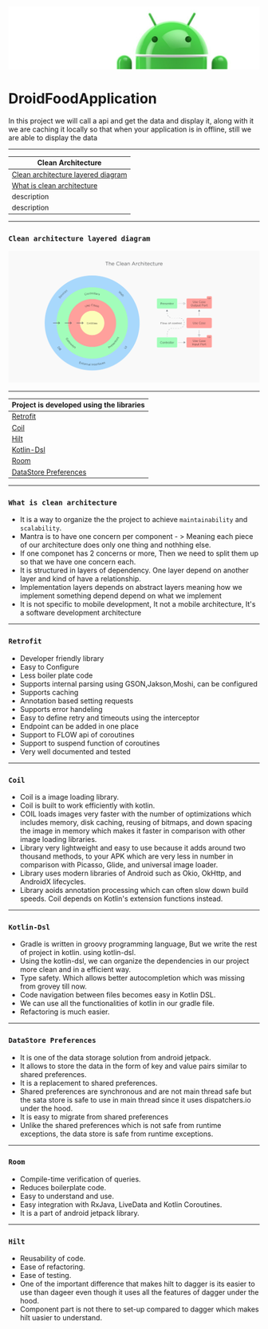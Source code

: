 ![Banner](images/Logo-new.png)

# DroidFoodApplication
In this project we will call a api and get the data and display it, along with it we are caching it locally so that when your application is in offline, still we are able to display the data

---

| Clean Architecture |
| --- |
| [Clean architecture layered diagram](https://github.com/devrath/DroidFoodApplication/blob/main/README.md#clean-architecture-layered-diagram) |
| [What is clean architecture](https://github.com/devrath/DroidFoodApplication/blob/main/README.md#what-is-clean-architecture) |
| description |
| description |

---

### ``Clean architecture layered diagram``
![Banner](images/cleanarchitecture.png)


---

| **Project is developed using the libraries** |
| --- |
| [Retrofit](https://github.com/devrath/DroidFoodApplication/blob/main/README.md#retrofit)|
| [Coil](https://github.com/devrath/DroidFoodApplication/blob/main/README.md#coil)|
| [Hilt](https://github.com/devrath/DroidFoodApplication/blob/main/README.md#hilt) |
| [Kotlin-Dsl](https://github.com/devrath/DroidFoodApplication/blob/main/README.md#kotlin-dsl) |
| [Room](https://github.com/devrath/DroidFoodApplication/blob/main/README.md#room) |
| [DataStore Preferences](https://github.com/devrath/DroidFoodApplication/blob/main/README.md#datastore-preferences) |

---

### ``What is clean architecture``

* It is a way to organize the the project to achieve `maintainability` and `scalability`.
* Mantra is to have one concern per component - > Meaning each piece of our architecture does only one thing and nothhing else.
* If one componet has 2 concerns or more, Then we need to split them up so that we have one concern each.
* It is structured in layers of dependency. One layer depend on another layer and kind of have a relationship.
* Implementation layers depends on abstract layers meaning how we implement something depend depend on what we implement
* It is not specific to mobile development, It not a mobile architecture, It's a software development architecture 

---

### ``Retrofit``

* Developer friendly library
* Easy to Configure
* Less boiler plate code
* Supports internal parsing using GSON,Jakson,Moshi, can be configured
* Supports caching
* Annotation based setting requests
* Supports error handeling
* Easy to define retry and timeouts using the interceptor
* Endpoint can be added in one place
* Support to FLOW api of coroutines
* Support to suspend function of coroutines
* Very well documented and tested

---
### ``Coil``

* Coil is a image loading library.
* Coil is built to work efficiently with kotlin.
* COIL loads images very faster with the number of optimizations which includes memory, disk caching, reusing of bitmaps, and down spacing the image in memory which makes it faster in comparison with other image loading libraries.
* Library very lightweight and easy to use because it adds around two thousand methods, to your APK which are very less in number in comparison with Picasso, Glide, and universal image loader.
* Library uses modern libraries of Android such as Okio, OkHttp, and AndroidX lifecycles.
* Library aoids annotation processing which can often slow down build speeds. Coil depends on Kotlin's extension functions instead.

---
### ``Kotlin-Dsl``

* Gradle is written in groovy programming language, But we write the rest of project in kotlin. using kotlin-dsl.
* Using the kotlin-dsl, we can organize the dependencies in our project more clean and in a efficient way.
* Type safety. Which allows better autocompletion which was missing from grovey till now.
* Code navigation between files becomes easy in Kotlin DSL.
* We can use all the functionalities of kotlin in our gradle file.
* Refactoring is much easier.

---
### ``DataStore Preferences``

* It is one of the data storage solution from android jetpack. 
* It allows to store the data in the form of key and value pairs similar to shared preferences.
* It is a replacement to shared preferences. 
* Shared preferences are synchronous and are not main thread safe but the sata store is safe to use in main thread since it uses dispatchers.io under the hood.
* It is easy to migrate from shared preferences 
* Unlike the shared preferences which is not safe from runtime exceptions, the data store is safe from runtime exceptions.

---
### ``Room``

* Compile-time verification of queries.
* Reduces boilerplate code.
* Easy to understand and use.
* Easy integration with RxJava, LiveData and Kotlin Coroutines.
* It is a part of android jetpack library.


---
### ``Hilt``

* Reusability of code.
* Ease of refactoring.
* Ease of testing.
* One of the important difference that makes hilt to dagger is its easier to use than dageer even though it uses all the features of dagger under the hood.
* Component part is not there to set-up compared to dagger which makes hilt uasier to understand.
